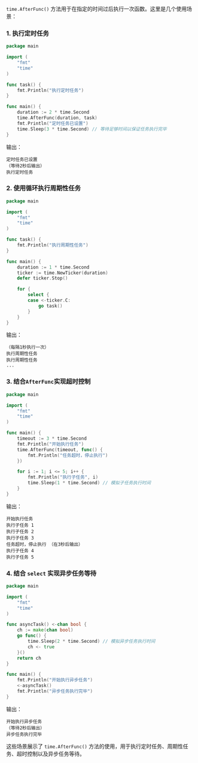 `time.AfterFunc()` 方法用于在指定的时间过后执行一次函数。这里是几个使用场景：

### 1. 执行定时任务
```go
package main

import (
	"fmt"
	"time"
)

func task() {
	fmt.Println("执行定时任务")
}

func main() {
	duration := 2 * time.Second
	time.AfterFunc(duration, task)
	fmt.Println("定时任务已设置")
	time.Sleep(3 * time.Second) // 等待足够时间以保证任务执行完毕
}
```
输出：
```
定时任务已设置
（等待2秒后输出）
执行定时任务
```

### 2. 使用循环执行周期性任务
```go
package main

import (
	"fmt"
	"time"
)

func task() {
	fmt.Println("执行周期性任务")
}

func main() {
	duration := 1 * time.Second
	ticker := time.NewTicker(duration)
	defer ticker.Stop()

	for {
		select {
		case <-ticker.C:
			go task()
		}
	}
}
```
输出：
```
（每隔1秒执行一次）
执行周期性任务
执行周期性任务
...
```

### 3. 结合`AfterFunc`实现超时控制
```go
package main

import (
	"fmt"
	"time"
)

func main() {
	timeout := 3 * time.Second
	fmt.Println("开始执行任务")
	time.AfterFunc(timeout, func() {
		fmt.Println("任务超时，停止执行")
	})

	for i := 1; i <= 5; i++ {
		fmt.Println("执行子任务", i)
		time.Sleep(1 * time.Second) // 模拟子任务执行时间
	}
}
```
输出：
```
开始执行任务
执行子任务 1
执行子任务 2
执行子任务 3
任务超时，停止执行 （在3秒后输出）
执行子任务 4
执行子任务 5
```

### 4. 结合 `select` 实现异步任务等待
```go
package main

import (
	"fmt"
	"time"
)

func asyncTask() <-chan bool {
	ch := make(chan bool)
	go func() {
		time.Sleep(2 * time.Second) // 模拟异步任务执行时间
		ch <- true
	}()
	return ch
}

func main() {
	fmt.Println("开始执行异步任务")
	<-asyncTask()
	fmt.Println("异步任务执行完毕")
}
```
输出：
```
开始执行异步任务
（等待2秒后输出）
异步任务执行完毕
```

这些场景展示了 `time.AfterFunc()` 方法的使用，用于执行定时任务、周期性任务、超时控制以及异步任务等待。